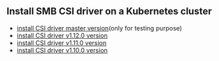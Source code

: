 ## Install SMB CSI driver on a Kubernetes cluster

 - [install CSI driver master version](./install-csi-driver-master.md)(only for testing purpose)
 - [install CSI driver v1.12.0 version](./install-csi-driver-v1.12.0.md)
 - [install CSI driver v1.11.0 version](./install-csi-driver-v1.11.0.md)
 - [install CSI driver v1.10.0 version](./install-csi-driver-v1.10.0.md)
